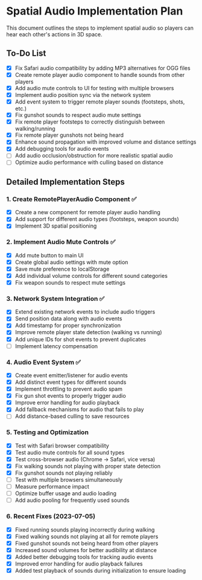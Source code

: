 # Spatial Audio Implementation Plan

This document outlines the steps to implement spatial audio so players can hear each other's actions in 3D space.

## To-Do List

- [x] Fix Safari audio compatibility by adding MP3 alternatives for OGG files
- [x] Create remote player audio component to handle sounds from other players
- [x] Add audio mute controls to UI for testing with multiple browsers
- [x] Implement audio position sync via the network system
- [x] Add event system to trigger remote player sounds (footsteps, shots, etc.)
- [x] Fix gunshot sounds to respect audio mute settings
- [x] Fix remote player footsteps to correctly distinguish between walking/running
- [x] Fix remote player gunshots not being heard
- [x] Enhance sound propagation with improved volume and distance settings
- [x] Add debugging tools for audio events
- [ ] Add audio occlusion/obstruction for more realistic spatial audio
- [ ] Optimize audio performance with culling based on distance

## Detailed Implementation Steps

### 1. Create RemotePlayerAudio Component ✅
- [x] Create a new component for remote player audio handling
- [x] Add support for different audio types (footsteps, weapon sounds)
- [x] Implement 3D spatial positioning

### 2. Implement Audio Mute Controls ✅
- [x] Add mute button to main UI
- [x] Create global audio settings with mute option
- [x] Save mute preference to localStorage
- [x] Add individual volume controls for different sound categories
- [x] Fix weapon sounds to respect mute settings

### 3. Network System Integration ✅
- [x] Extend existing network events to include audio triggers
- [x] Send position data along with audio events
- [x] Add timestamp for proper synchronization
- [x] Improve remote player state detection (walking vs running)
- [x] Add unique IDs for shot events to prevent duplicates
- [ ] Implement latency compensation

### 4. Audio Event System ✅
- [x] Create event emitter/listener for audio events
- [x] Add distinct event types for different sounds
- [x] Implement throttling to prevent audio spam
- [x] Fix gun shot events to properly trigger audio
- [x] Improve error handling for audio playback
- [x] Add fallback mechanisms for audio that fails to play
- [ ] Add distance-based culling to save resources

### 5. Testing and Optimization
- [x] Test with Safari browser compatibility
- [x] Test audio mute controls for all sound types
- [x] Test cross-browser audio (Chrome → Safari, vice versa)
- [x] Fix walking sounds not playing with proper state detection
- [x] Fix gunshot sounds not playing reliably
- [ ] Test with multiple browsers simultaneously
- [ ] Measure performance impact
- [ ] Optimize buffer usage and audio loading
- [ ] Add audio pooling for frequently used sounds

### 6. Recent Fixes (2023-07-05)
- [x] Fixed running sounds playing incorrectly during walking
- [x] Fixed walking sounds not playing at all for remote players
- [x] Fixed gunshot sounds not being heard from other players
- [x] Increased sound volumes for better audibility at distance
- [x] Added better debugging tools for tracking audio events
- [x] Improved error handling for audio playback failures
- [x] Added test playback of sounds during initialization to ensure loading 